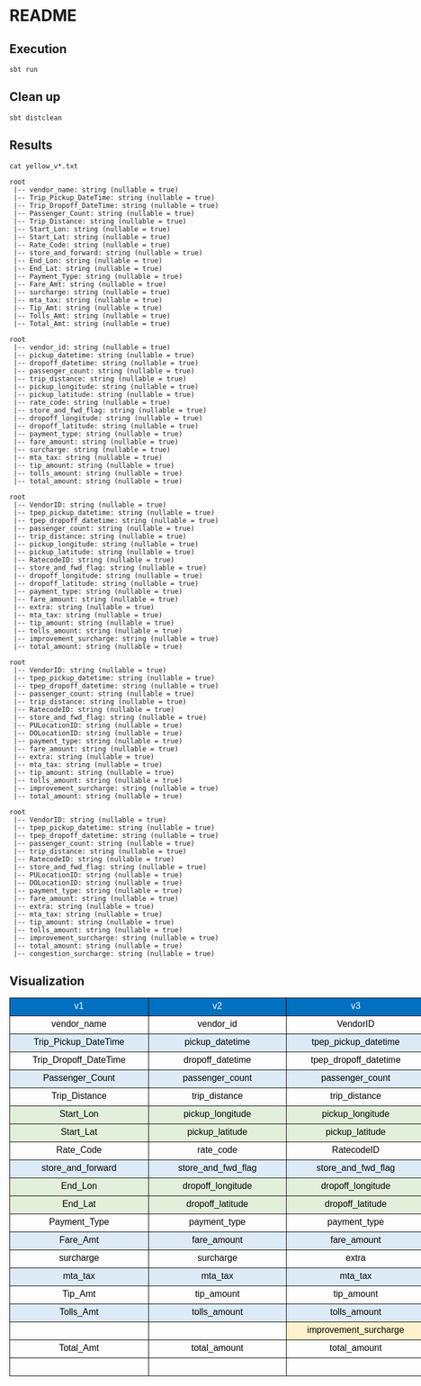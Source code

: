 # README

## Execution

```
sbt run
```

## Clean up

```
sbt distclean
```

## Results

```
cat yellow_v*.txt

root
 |-- vendor_name: string (nullable = true)
 |-- Trip_Pickup_DateTime: string (nullable = true)
 |-- Trip_Dropoff_DateTime: string (nullable = true)
 |-- Passenger_Count: string (nullable = true)
 |-- Trip_Distance: string (nullable = true)
 |-- Start_Lon: string (nullable = true)
 |-- Start_Lat: string (nullable = true)
 |-- Rate_Code: string (nullable = true)
 |-- store_and_forward: string (nullable = true)
 |-- End_Lon: string (nullable = true)
 |-- End_Lat: string (nullable = true)
 |-- Payment_Type: string (nullable = true)
 |-- Fare_Amt: string (nullable = true)
 |-- surcharge: string (nullable = true)
 |-- mta_tax: string (nullable = true)
 |-- Tip_Amt: string (nullable = true)
 |-- Tolls_Amt: string (nullable = true)
 |-- Total_Amt: string (nullable = true)

root
 |-- vendor_id: string (nullable = true)
 |-- pickup_datetime: string (nullable = true)
 |-- dropoff_datetime: string (nullable = true)
 |-- passenger_count: string (nullable = true)
 |-- trip_distance: string (nullable = true)
 |-- pickup_longitude: string (nullable = true)
 |-- pickup_latitude: string (nullable = true)
 |-- rate_code: string (nullable = true)
 |-- store_and_fwd_flag: string (nullable = true)
 |-- dropoff_longitude: string (nullable = true)
 |-- dropoff_latitude: string (nullable = true)
 |-- payment_type: string (nullable = true)
 |-- fare_amount: string (nullable = true)
 |-- surcharge: string (nullable = true)
 |-- mta_tax: string (nullable = true)
 |-- tip_amount: string (nullable = true)
 |-- tolls_amount: string (nullable = true)
 |-- total_amount: string (nullable = true)

root
 |-- VendorID: string (nullable = true)
 |-- tpep_pickup_datetime: string (nullable = true)
 |-- tpep_dropoff_datetime: string (nullable = true)
 |-- passenger_count: string (nullable = true)
 |-- trip_distance: string (nullable = true)
 |-- pickup_longitude: string (nullable = true)
 |-- pickup_latitude: string (nullable = true)
 |-- RatecodeID: string (nullable = true)
 |-- store_and_fwd_flag: string (nullable = true)
 |-- dropoff_longitude: string (nullable = true)
 |-- dropoff_latitude: string (nullable = true)
 |-- payment_type: string (nullable = true)
 |-- fare_amount: string (nullable = true)
 |-- extra: string (nullable = true)
 |-- mta_tax: string (nullable = true)
 |-- tip_amount: string (nullable = true)
 |-- tolls_amount: string (nullable = true)
 |-- improvement_surcharge: string (nullable = true)
 |-- total_amount: string (nullable = true)

root
 |-- VendorID: string (nullable = true)
 |-- tpep_pickup_datetime: string (nullable = true)
 |-- tpep_dropoff_datetime: string (nullable = true)
 |-- passenger_count: string (nullable = true)
 |-- trip_distance: string (nullable = true)
 |-- RatecodeID: string (nullable = true)
 |-- store_and_fwd_flag: string (nullable = true)
 |-- PULocationID: string (nullable = true)
 |-- DOLocationID: string (nullable = true)
 |-- payment_type: string (nullable = true)
 |-- fare_amount: string (nullable = true)
 |-- extra: string (nullable = true)
 |-- mta_tax: string (nullable = true)
 |-- tip_amount: string (nullable = true)
 |-- tolls_amount: string (nullable = true)
 |-- improvement_surcharge: string (nullable = true)
 |-- total_amount: string (nullable = true)

root
 |-- VendorID: string (nullable = true)
 |-- tpep_pickup_datetime: string (nullable = true)
 |-- tpep_dropoff_datetime: string (nullable = true)
 |-- passenger_count: string (nullable = true)
 |-- trip_distance: string (nullable = true)
 |-- RatecodeID: string (nullable = true)
 |-- store_and_fwd_flag: string (nullable = true)
 |-- PULocationID: string (nullable = true)
 |-- DOLocationID: string (nullable = true)
 |-- payment_type: string (nullable = true)
 |-- fare_amount: string (nullable = true)
 |-- extra: string (nullable = true)
 |-- mta_tax: string (nullable = true)
 |-- tip_amount: string (nullable = true)
 |-- tolls_amount: string (nullable = true)
 |-- improvement_surcharge: string (nullable = true)
 |-- total_amount: string (nullable = true)
 |-- congestion_surcharge: string (nullable = true)
```

## Visualization

<style id="nyc-tlc-schema-changes_5515_Styles">
<!--table
	{mso-displayed-decimal-separator:"\.";
	mso-displayed-thousand-separator:"\,";}
@page
	{margin:.75in .7in .75in .7in;
	mso-header-margin:.3in;
	mso-footer-margin:.3in;}
tr
	{mso-height-source:auto;}
col
	{mso-width-source:auto;}
br
	{mso-data-placement:same-cell;}
.style0
	{mso-number-format:General;
	text-align:general;
	vertical-align:bottom;
	white-space:nowrap;
	mso-rotate:0;
	mso-background-source:auto;
	mso-pattern:auto;
	color:black;
	font-size:12.0pt;
	font-weight:400;
	font-style:normal;
	text-decoration:none;
	font-family:Calibri, sans-serif;
	mso-font-charset:0;
	border:none;
	mso-protection:locked visible;
	mso-style-name:Normal;
	mso-style-id:0;}
td
	{mso-style-parent:style0;
	padding-top:1px;
	padding-right:1px;
	padding-left:1px;
	mso-ignore:padding;
	color:black;
	font-size:12.0pt;
	font-weight:400;
	font-style:normal;
	text-decoration:none;
	font-family:Calibri, sans-serif;
	mso-font-charset:0;
	mso-number-format:General;
	text-align:general;
	vertical-align:bottom;
	border:none;
	mso-background-source:auto;
	mso-pattern:auto;
	mso-protection:locked visible;
	white-space:nowrap;
	mso-rotate:0;}
.xl63
	{mso-style-parent:style0;
	font-family:"Lucida Console", sans-serif;
	mso-font-charset:0;
	text-align:center;
	vertical-align:middle;
	border:.5pt solid windowtext;}
.xl64
	{mso-style-parent:style0;
	color:white;
	font-family:"Lucida Console", sans-serif;
	mso-font-charset:0;
	text-align:center;
	vertical-align:middle;
	border:.5pt solid windowtext;
	background:#0070C0;
	mso-pattern:black none;}
.xl65
	{mso-style-parent:style0;
	font-family:"Lucida Console", sans-serif;
	mso-font-charset:0;
	text-align:center;
	vertical-align:middle;
	border:.5pt solid windowtext;
	background:#DDEBF7;
	mso-pattern:black none;}
.xl66
	{mso-style-parent:style0;
	font-family:"Lucida Console", sans-serif;
	mso-font-charset:0;
	text-align:center;
	vertical-align:middle;
	border:.5pt solid windowtext;
	background:#E2EFDA;
	mso-pattern:black none;}
.xl67
	{mso-style-parent:style0;
	font-family:"Lucida Console", sans-serif;
	mso-font-charset:0;
	text-align:center;
	vertical-align:middle;
	border:.5pt solid windowtext;
	background:#FFF2CC;
	mso-pattern:black none;}
.xl68
	{mso-style-parent:style0;
	font-family:"Lucida Console", sans-serif;
	mso-font-charset:0;
	text-align:center;
	vertical-align:middle;
	border:.5pt solid windowtext;
	background:#FCE4D6;
	mso-pattern:black none;}
-->
</style>

<table border="0" cellpadding="0" cellspacing="0" width="1235" style="border-collapse:
 collapse;table-layout:fixed;width:925pt">
 <colgroup><col width="247" span="5" style="mso-width-source:userset;mso-width-alt:7893;
 width:185pt">
 </colgroup><tbody><tr height="32" style="mso-height-source:userset;height:24.0pt">
  <td height="32" class="xl64" width="247" style="height:24.0pt;width:185pt">v1</td>
  <td class="xl64" width="247" style="border-left:none;width:185pt">v2</td>
  <td class="xl64" width="247" style="border-left:none;width:185pt">v3</td>
  <td class="xl64" width="247" style="border-left:none;width:185pt">v4</td>
  <td class="xl64" width="247" style="border-left:none;width:185pt">v5</td>
 </tr>
 <tr height="32" style="mso-height-source:userset;height:24.0pt">
  <td height="32" class="xl63" style="height:24.0pt;border-top:none">vendor_name</td>
  <td class="xl63" style="border-top:none;border-left:none">vendor_id</td>
  <td class="xl63" style="border-top:none;border-left:none">VendorID</td>
  <td class="xl63" style="border-top:none;border-left:none">VendorID</td>
  <td class="xl63" style="border-top:none;border-left:none">VendorID</td>
 </tr>
 <tr height="32" style="mso-height-source:userset;height:24.0pt">
  <td height="32" class="xl65" style="height:24.0pt;border-top:none">Trip_Pickup_DateTime</td>
  <td class="xl65" style="border-top:none;border-left:none">pickup_datetime</td>
  <td class="xl65" style="border-top:none;border-left:none">tpep_pickup_datetime</td>
  <td class="xl65" style="border-top:none;border-left:none">tpep_pickup_datetime</td>
  <td class="xl65" style="border-top:none;border-left:none">tpep_pickup_datetime</td>
 </tr>
 <tr height="32" style="mso-height-source:userset;height:24.0pt">
  <td height="32" class="xl63" style="height:24.0pt;border-top:none">Trip_Dropoff_DateTime</td>
  <td class="xl63" style="border-top:none;border-left:none">dropoff_datetime</td>
  <td class="xl63" style="border-top:none;border-left:none">tpep_dropoff_datetime</td>
  <td class="xl63" style="border-top:none;border-left:none">tpep_dropoff_datetime</td>
  <td class="xl63" style="border-top:none;border-left:none">tpep_dropoff_datetime</td>
 </tr>
 <tr height="32" style="mso-height-source:userset;height:24.0pt">
  <td height="32" class="xl65" style="height:24.0pt;border-top:none">Passenger_Count</td>
  <td class="xl65" style="border-top:none;border-left:none">passenger_count</td>
  <td class="xl65" style="border-top:none;border-left:none">passenger_count</td>
  <td class="xl65" style="border-top:none;border-left:none">passenger_count</td>
  <td class="xl65" style="border-top:none;border-left:none">passenger_count</td>
 </tr>
 <tr height="32" style="mso-height-source:userset;height:24.0pt">
  <td height="32" class="xl63" style="height:24.0pt;border-top:none">Trip_Distance</td>
  <td class="xl63" style="border-top:none;border-left:none">trip_distance</td>
  <td class="xl63" style="border-top:none;border-left:none">trip_distance</td>
  <td class="xl63" style="border-top:none;border-left:none">trip_distance</td>
  <td class="xl63" style="border-top:none;border-left:none">trip_distance</td>
 </tr>
 <tr height="32" style="mso-height-source:userset;height:24.0pt">
  <td height="32" class="xl66" style="height:24.0pt;border-top:none">Start_Lon</td>
  <td class="xl66" style="border-top:none;border-left:none">pickup_longitude</td>
  <td class="xl66" style="border-top:none;border-left:none">pickup_longitude</td>
  <td rowspan="2" class="xl66" style="border-top:none">PULocationID</td>
  <td rowspan="2" class="xl66" style="border-top:none">PULocationID</td>
 </tr>
 <tr height="32" style="mso-height-source:userset;height:24.0pt">
  <td height="32" class="xl66" style="height:24.0pt;border-top:none">Start_Lat</td>
  <td class="xl66" style="border-top:none;border-left:none">pickup_latitude</td>
  <td class="xl66" style="border-top:none;border-left:none">pickup_latitude</td>
 </tr>
 <tr height="32" style="mso-height-source:userset;height:24.0pt">
  <td height="32" class="xl63" style="height:24.0pt;border-top:none">Rate_Code</td>
  <td class="xl63" style="border-top:none;border-left:none">rate_code</td>
  <td class="xl63" style="border-top:none;border-left:none">RatecodeID</td>
  <td class="xl63" style="border-top:none;border-left:none">RatecodeID</td>
  <td class="xl63" style="border-top:none;border-left:none">RatecodeID</td>
 </tr>
 <tr height="32" style="mso-height-source:userset;height:24.0pt">
  <td height="32" class="xl65" style="height:24.0pt;border-top:none">store_and_forward</td>
  <td class="xl65" style="border-top:none;border-left:none">store_and_fwd_flag</td>
  <td class="xl65" style="border-top:none;border-left:none">store_and_fwd_flag</td>
  <td class="xl65" style="border-top:none;border-left:none">store_and_fwd_flag</td>
  <td class="xl65" style="border-top:none;border-left:none">store_and_fwd_flag</td>
 </tr>
 <tr height="32" style="mso-height-source:userset;height:24.0pt">
  <td height="32" class="xl66" style="height:24.0pt;border-top:none">End_Lon</td>
  <td class="xl66" style="border-top:none;border-left:none">dropoff_longitude</td>
  <td class="xl66" style="border-top:none;border-left:none">dropoff_longitude</td>
  <td rowspan="2" class="xl66" style="border-top:none">DOLocationID</td>
  <td rowspan="2" class="xl66" style="border-top:none">DOLocationID</td>
 </tr>
 <tr height="32" style="mso-height-source:userset;height:24.0pt">
  <td height="32" class="xl66" style="height:24.0pt;border-top:none">End_Lat</td>
  <td class="xl66" style="border-top:none;border-left:none">dropoff_latitude</td>
  <td class="xl66" style="border-top:none;border-left:none">dropoff_latitude</td>
 </tr>
 <tr height="32" style="mso-height-source:userset;height:24.0pt">
  <td height="32" class="xl63" style="height:24.0pt;border-top:none">Payment_Type</td>
  <td class="xl63" style="border-top:none;border-left:none">payment_type</td>
  <td class="xl63" style="border-top:none;border-left:none">payment_type</td>
  <td class="xl63" style="border-top:none;border-left:none">payment_type</td>
  <td class="xl63" style="border-top:none;border-left:none">payment_type</td>
 </tr>
 <tr height="32" style="mso-height-source:userset;height:24.0pt">
  <td height="32" class="xl65" style="height:24.0pt;border-top:none">Fare_Amt</td>
  <td class="xl65" style="border-top:none;border-left:none">fare_amount</td>
  <td class="xl65" style="border-top:none;border-left:none">fare_amount</td>
  <td class="xl65" style="border-top:none;border-left:none">fare_amount</td>
  <td class="xl65" style="border-top:none;border-left:none">fare_amount</td>
 </tr>
 <tr height="32" style="mso-height-source:userset;height:24.0pt">
  <td height="32" class="xl63" style="height:24.0pt;border-top:none">surcharge</td>
  <td class="xl63" style="border-top:none;border-left:none">surcharge</td>
  <td class="xl63" style="border-top:none;border-left:none">extra</td>
  <td class="xl63" style="border-top:none;border-left:none">extra</td>
  <td class="xl63" style="border-top:none;border-left:none">extra</td>
 </tr>
 <tr height="32" style="mso-height-source:userset;height:24.0pt">
  <td height="32" class="xl65" style="height:24.0pt;border-top:none">mta_tax</td>
  <td class="xl65" style="border-top:none;border-left:none">mta_tax</td>
  <td class="xl65" style="border-top:none;border-left:none">mta_tax</td>
  <td class="xl65" style="border-top:none;border-left:none">mta_tax</td>
  <td class="xl65" style="border-top:none;border-left:none">mta_tax</td>
 </tr>
 <tr height="32" style="mso-height-source:userset;height:24.0pt">
  <td height="32" class="xl63" style="height:24.0pt;border-top:none">Tip_Amt</td>
  <td class="xl63" style="border-top:none;border-left:none">tip_amount</td>
  <td class="xl63" style="border-top:none;border-left:none">tip_amount</td>
  <td class="xl63" style="border-top:none;border-left:none">tip_amount</td>
  <td class="xl63" style="border-top:none;border-left:none">tip_amount</td>
 </tr>
 <tr height="32" style="mso-height-source:userset;height:24.0pt">
  <td height="32" class="xl65" style="height:24.0pt;border-top:none">Tolls_Amt</td>
  <td class="xl65" style="border-top:none;border-left:none">tolls_amount</td>
  <td class="xl65" style="border-top:none;border-left:none">tolls_amount</td>
  <td class="xl65" style="border-top:none;border-left:none">tolls_amount</td>
  <td class="xl65" style="border-top:none;border-left:none">tolls_amount</td>
 </tr>
 <tr height="32" style="mso-height-source:userset;height:24.0pt">
  <td height="32" class="xl63" style="height:24.0pt;border-top:none">&nbsp;</td>
  <td class="xl63" style="border-top:none;border-left:none">&nbsp;</td>
  <td class="xl67" style="border-top:none;border-left:none">improvement_surcharge</td>
  <td class="xl67" style="border-top:none;border-left:none">improvement_surcharge</td>
  <td class="xl67" style="border-top:none;border-left:none">improvement_surcharge</td>
 </tr>
 <tr height="32" style="mso-height-source:userset;height:24.0pt">
  <td height="32" class="xl63" style="height:24.0pt;border-top:none">Total_Amt</td>
  <td class="xl63" style="border-top:none;border-left:none">total_amount</td>
  <td class="xl63" style="border-top:none;border-left:none">total_amount</td>
  <td class="xl63" style="border-top:none;border-left:none">total_amount</td>
  <td class="xl63" style="border-top:none;border-left:none">total_amount</td>
 </tr>
 <tr height="32" style="mso-height-source:userset;height:24.0pt">
  <td height="32" class="xl63" style="height:24.0pt;border-top:none">&nbsp;</td>
  <td class="xl63" style="border-top:none;border-left:none">&nbsp;</td>
  <td class="xl63" style="border-top:none;border-left:none">&nbsp;</td>
  <td class="xl63" style="border-top:none;border-left:none">&nbsp;</td>
  <td class="xl68" style="border-top:none;border-left:none">congestion_surcharge</td>
 </tr>
 <!--[if supportMisalignedColumns]-->
 <tr height="0" style="display:none">
  <td width="247" style="width:185pt"></td>
  <td width="247" style="width:185pt"></td>
  <td width="247" style="width:185pt"></td>
  <td width="247" style="width:185pt"></td>
  <td width="247" style="width:185pt"></td>
 </tr>
 <!--[endif]-->
</tbody></table>